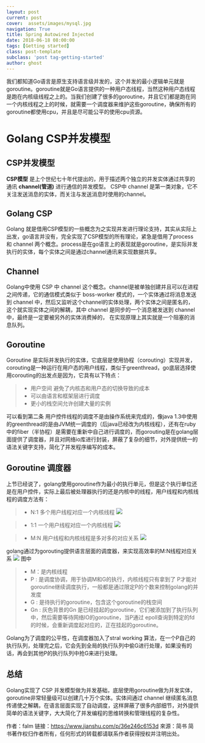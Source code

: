 ```yaml
---
layout: post
current: post
cover:  assets/images/mysql.jpg
navigation: True
title: Spring Autowired Injected
date: 2018-06-18 08:00:00
tags: [Getting started]
class: post-template
subclass: 'post tag-getting-started'
author: ghost
---
```


我们都知道Go语言是原生支持语言级并发的，这个并发的最小逻辑单元就是goroutine。goroutine就是Go语言提供的一种用户态线程，当然这种用户态线程是跑在内核级线程之上的。当我们创建了很多的goroutine，并且它们都是跑在同一个内核线程之上的时候，就需要一个调度器来维护这些goroutine，确保所有的goroutine都使用cpu，并且是尽可能公平的使用cpu资源。


# Golang CSP并发模型
## CSP并发模型
**CSP模型** 是上个世纪七十年代提出的，用于描述两个独立的并发实体通过共享的通讯 **channel(管道)** 进行通信的并发模型。 CSP中 channel 是第一类对象，它不关注发送消息的实体，而关注与发送消息时使用的channel。

## Golang CSP
Golang 就是借用CSP模型的一些概念为之实现并发进行理论支持，其实从实际上出发，go语言并没有，完全实现了CSP模型的所有理论，紧急是借用了process 和 channel 两个概念。process是在go语言上的表现就是goroutine，是实际并发执行的实体，每个实体之间是通过channel通讯来实现数据共享。

## Channel
Golang中使用 CSP 中 channel 这个概念。channel是被单独创建并且可以在进程之间传递，它的通信模式类似于 boss-worker 模式的，一个实体通过将消息发送到 channel 中，然后又监听这个channel的实体处理，两个实体之间是匿名的，这个就实现实体之间的解耦，其中 channel 是同步的一个消息被发送到 channel 中，最终是一定要被另外的实体消费掉的， 在实现原理上其实就是一个阻塞的消息队列。

## Goroutine
Goroutine 是实际并发执行的实体，它底层是使用协程（corouting）实现并发，corouting是一种运行在用户态的用户线程，类似于greenthread，go底层选择使用corouting的出发点是因为，它具有以下特点：
> * 用户空间  避免了内核态和用户态的切换导致的成本
> * 可以由语言和框架层进行调度
> * 更小的栈空间允许创建大量的实例

可以看到第二条 用户控件线程的调度不是由操作系统来完成的，像java 1.3中使用的greenthread的是由JVM统一调度的（后java已经改为内核线程），还有在ruby中的fiber（半协程）是需要在重新中自己进行调度的，而gorouting是在golang层面提供了调度器，并且对网络io库进行封装，屏蔽了复杂的细节，对外提供统一的语法关键字支持，简化了并发程序编写的成本。

## Goroutine 调度器
上节已经说了，golang使用goroutine作为最小的执行单元，但是这个执行单位还是在用户控件，实际上最后被处理器执行的还是内核中的线程，用户线程和内核线程的调度方法有：
> * N:1 多个用户线程对应一个内核线程
![](https://upload-images.jianshu.io/upload_images/1767848-74527aa4fded6d36.gif?imageMogr2/auto-orient/strip%7CimageView2/2/w/262)

> * 1:1 一个用户线程对应一个内核线程
![](https://docs.oracle.com/cd/E19455-01/806-3461/images/nancb7.eps.gif)

> * M:N 用户线程和内核线程是多对多的对应关系
![](https://upload-images.jianshu.io/upload_images/1767848-9c4b06362907280d.png?imageMogr2/auto-orient/strip%7CimageView2/2/w/350)

golang通过为gorouting提供语言层面的调度器，来实现高效率的M:N线程对应关系
![](https://upload-images.jianshu.io/upload_images/1767848-fc23b15dc52e407f.jpg?imageMogr2/auto-orient/strip%7CimageView2/2/w/307)
图中
> * M：是内核线程
> * P : 是调度协调，用于协调M和G的执行，内核线程只有拿到了 P才能对goroutine继续调度执行，一般都是通过限定P的个数来控制golang的并发度
> * G : 是待执行的goroutine，包含这个goroutine的栈空间
> * Gn : 灰色背景的Gn 是已经挂起的goroutine，它们被添加到了执行队列中，然后需要等待网络IO的goroutine，当P通过 epoll查询到特定的fd的时候，会重新调度起对应的，正在挂起的goroutine。

Golang为了调度的公平性，在调度器加入了stral working 算法，在一个P自己的执行队列，处理完之后，它会先到全局的执行队列中偷G进行处理，如果没有的话，再会到其他P的执行队列中抢G来进行处理。

## 总结
Golang实现了 CSP 并发模型做为并发基础，底层使用goroutine做为并发实体，goroutine非常轻量级可以创建几十万个实体。实体间通过 channel 继续匿名消息传递使之解耦，在语言层面实现了自动调度，这样屏蔽了很多内部细节，对外提供简单的语法关键字，大大简化了并发编程的思维转换和管理线程的复杂性。

作者：falm
链接：https://www.jianshu.com/p/36e246c6153d
來源：简书
简书著作权归作者所有，任何形式的转载都请联系作者获得授权并注明出处。
